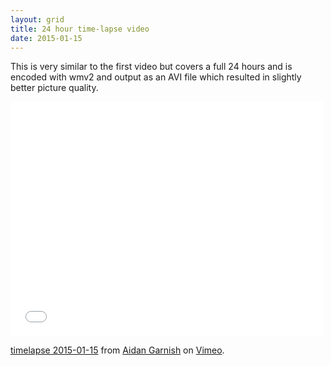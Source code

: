 ```yaml
---
layout: grid
title: 24 hour time-lapse video
date: 2015-01-15
---
```


This is very similar to the first video but covers a full 24 hours and is encoded with wmv2 and output as an AVI file which resulted in slightly better picture quality.

<iframe src="//player.vimeo.com/video/116848713" width="500" height="375" frameborder="0" webkitallowfullscreen mozallowfullscreen allowfullscreen></iframe> <p><a href="http://vimeo.com/116848713">timelapse 2015-01-15</a> from <a href="http://vimeo.com/user36380261">Aidan Garnish</a> on <a href="https://vimeo.com">Vimeo</a>.</p>